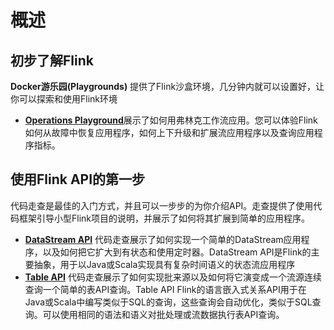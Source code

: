 # 概述

## 初步了解Flink

**Docker游乐园\(Playgrounds\)** 提供了Flink沙盒环境，几分钟内就可以设置好，让你可以探索和使用Flink环境

*  [**Operations Playground**](https://ci.apache.org/projects/flink/flink-docs-master/getting-started/docker-playgrounds/flink-operations-playground.html)展示了如何用弗林克工作流应用。您可以体验Flink如何从故障中恢复应用程序，如何上下升级和扩展流应用程序以及查询应用程序指标。

## 使用Flink API的第一步

代码走查是最佳的入门方式，并且可以一步步的为你介绍API。走查提供了使用代码框架引导小型Flink项目的说明，并展示了如何将其扩展到简单的应用程序。

* [**DataStream API**](https://ci.apache.org/projects/flink/flink-docs-master/getting-started/walkthroughs/datastream_api.html) 代码走查展示了如何实现一个简单的DataStream应用程序，以及如何把它扩大到有状态和使用定时器。DataStream API是Flink的主要抽象，用于以Java或Scala实现具有复杂时间语义的状态流应用程序
* [**Table API**](https://ci.apache.org/projects/flink/flink-docs-master/getting-started/walkthroughs/table_api.html) 代码走查展示了如何实现批来源以及如何将它演变成一个流源连续查询一个简单的表API查询。Table API Flink的语言嵌入式关系API用于在Java或Scala中编写类似于SQL的查询，这些查询会自动优化，类似于SQL查询。可以使用相同的语法和语义对批处理或流数据执行表API查询。

